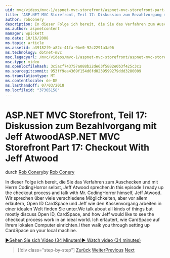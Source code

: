 ```yaml
---
uid: mvc/videos/mvc-1/aspnet-mvc-storefront/aspnet-mvc-storefront-part-17-checkout-with-jeff-atwood
title: 'ASP.NET MVC Storefront, Teil 17: Diskussion zum Bezahlvorgang mit Jeff Atwood | Microsoft-Dokumentation'
author: robconery
description: In dieser Folge ich bereit, die Sie das Verfahren zum Auschecken und mit Herrn CodingHorror selbst, Jeff Atwood sprechen. Wir sprechen über viele verschiedene Möglichkeiten, aber vor allem erläutern Ope...
ms.author: aspnetcontent
manager: wpickett
ms.date: 10/16/2008
ms.topic: article
ms.assetid: a39182f9-a82c-41fa-9be0-92c2291a3a96
ms.technology: dotnet-mvc
msc.legacyurl: /mvc/videos/mvc-1/aspnet-mvc-storefront/aspnet-mvc-storefront-part-17-checkout-with-jeff-atwood
msc.type: video
ms.openlocfilehash: 3c5acf743757a088b22de63f5882e0b3f425c3c1
ms.sourcegitcommit: 953ff9ea4369f154d6fd0239599279ddd3280009
ms.translationtype: MT
ms.contentlocale: de-DE
ms.lasthandoff: 07/03/2018
ms.locfileid: "37365158"
---
```

<a name="aspnet-mvc-storefront-part-17-checkout-with-jeff-atwood"></a><span data-ttu-id="10c08-104">ASP.NET MVC Storefront, Teil 17: Diskussion zum Bezahlvorgang mit Jeff Atwood</span><span class="sxs-lookup"><span data-stu-id="10c08-104">ASP.NET MVC Storefront Part 17: Checkout With Jeff Atwood</span></span>
====================
<span data-ttu-id="10c08-105">durch [Rob Conery](https://github.com/robconery)</span><span class="sxs-lookup"><span data-stu-id="10c08-105">by [Rob Conery](https://github.com/robconery)</span></span>

<span data-ttu-id="10c08-106">In dieser Folge ich bereit, die Sie das Verfahren zum Auschecken und mit Herrn CodingHorror selbst, Jeff Atwood sprechen.</span><span class="sxs-lookup"><span data-stu-id="10c08-106">In this episode I ready up the checkout process and talk with Mr. CodingHorror himself, Jeff Atwood.</span></span> <span data-ttu-id="10c08-107">Wir sprechen über viele verschiedene Möglichkeiten, aber vor allem erläutern, Open ID CardSpace und Jeff wie den Kassenvorgang arbeiten in einer idealen Welt finden Sie unter.</span><span class="sxs-lookup"><span data-stu-id="10c08-107">We talk about all kinds of things but mostly discuss Open ID, CardSpace, and how Jeff would like to see the checkout process work in an ideal world.</span></span> <span data-ttu-id="10c08-108">Ich erläutert, wie CardSpace auf Ihrem lokalen Computer einrichten.</span><span class="sxs-lookup"><span data-stu-id="10c08-108">I then walk you through setting up CardSpace on your local machine.</span></span>

[<span data-ttu-id="10c08-109">&#9654;Sehen Sie sich Video (34 Minuten)</span><span class="sxs-lookup"><span data-stu-id="10c08-109">&#9654; Watch video (34 minutes)</span></span>](https://channel9.msdn.com/Blogs/ASP-NET-Site-Videos/aspnet-mvc-storefront-part-17-checkout-with-jeff-atwood)

> [!div class="step-by-step"]
> <span data-ttu-id="10c08-110">[Zurück](aspnet-mvc-storefront-part-16-membership-redo-with-openid.md)
> [Weiter](aspnet-mvc-storefront-part-18-creating-an-experience.md)</span><span class="sxs-lookup"><span data-stu-id="10c08-110">[Previous](aspnet-mvc-storefront-part-16-membership-redo-with-openid.md)
[Next](aspnet-mvc-storefront-part-18-creating-an-experience.md)</span></span>
